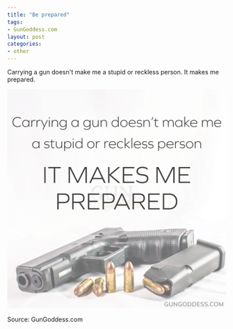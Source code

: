 ```yaml
---
title: "Be prepared"
tags:
- GunGoddess.com
layout: post
categories:
- other
---
```


Carrying a gun doesn't make me a stupid or reckless person. It makes me prepared.

![Be prepared](/assets/img/20201114-prepared.png)

Source: GunGoddess.com

